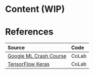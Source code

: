 # Content (WIP)

# References

|    Source   |     Code     |
|:------------| :----------- |
| <a href="https://developers.google.com/machine-learning/crash-course"> Google ML Crash Course </a> | CoLab |
| <a href="https://keras.io/about/"> TensorFlow Keras </a> | CoLab |

